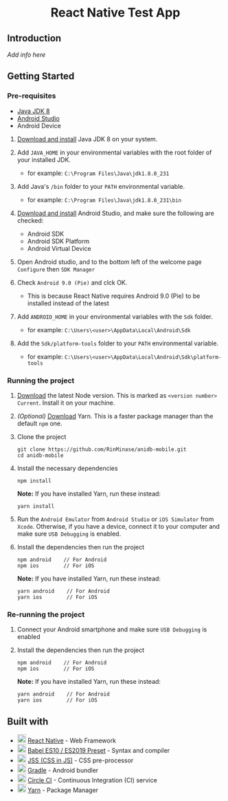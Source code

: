<h1 align="center"> React Native Test App </h1>

## Introduction
_Add info here_

## Getting Started

### Pre-requisites
- [Java JDK 8](https://www.oracle.com/technetwork/java/javase/downloads/jdk8-downloads-2133151.html)
- [Android Studio](https://developer.android.com/studio)
- Android Device

1. [Download and install](http://www.oracle.com/technetwork/java/javase/downloads/jdk8-downloads-2133151.html) Java JDK 8 on your system.

2. Add `JAVA_HOME` in your environmental variables with the root folder of your installed JDK.
    - for example: `C:\Program Files\Java\jdk1.8.0_231`

3. Add Java's `/bin` folder to your `PATH` environmental variable.
    - for example: `C:\Program Files\Java\jdk1.8.0_231\bin`

4. [Download and install](https://developer.android.com/studio) Android Studio, and make sure the following are checked:
    - Android SDK
    - Android SDK Platform
    - Android Virtual Device

5. Open Android studio, and to the bottom left of the welcome page `Configure` then `SDK Manager`

6. Check `Android 9.0 (Pie)` and clck OK.
    - This is because React Native requires Android 9.0 (Pie) to be installed instead of the latest

7. Add `ANDROID_HOME` in your environmental variables with the `Sdk` folder.
    - for example: `C:\Users\<user>\AppData\Local\Android\Sdk`

8. Add the `Sdk/platform-tools` folder to your `PATH` environmental variable.
    - for example: `C:\Users\<user>\AppData\Local\Android\Sdk\platform-tools`

### Running the project

1. [Download](https://nodejs.org/en/) the latest Node version. This is marked as `<version number> Current`. Install it on your machine.

2. _(Optional)_ [Download](https://yarnpkg.com/latest.msi) Yarn. This is a faster package manager than the default `npm` one.

3. Clone the project

    ```
    git clone https://github.com/RinMinase/anidb-mobile.git
    cd anidb-mobile
    ```

4. Install the necessary dependencies

    ```
    npm install
    ```

    **Note:** If you have installed Yarn, run these instead:

    ```
    yarn install
    ```

5. Run the `Android Emulator` from `Android Studio` or `iOS Simulator` from `Xcode`. Otherwise, if you have a device, connect it to your computer and make sure `USB Debugging` is enabled.

6. Install the dependencies then run the project

    ```
    npm android    // For Android
    npm ios        // For iOS
    ```

    **Note:** If you have installed Yarn, run these instead:

    ```
    yarn android    // For Android
    yarn ios        // For iOS
    ```

### Re-running the project

1. Connect your Android smartphone and make sure `USB Debugging` is enabled

2. Install the dependencies then run the project

    ```
    npm android    // For Android
    npm ios        // For iOS
    ```

    **Note:** If you have installed Yarn, run these instead:

    ```
    yarn android    // For Android
    yarn ios        // For iOS
    ```

## Built with
* <img width=20 height=20 src="https://facebook.github.io/react-native/img/favicon.ico"> [React Native](https://facebook.github.io/react-native/) - Web Framework
* <img width=20 height=20 src="https://babeljs.io/img/favicon.png"> [Babel ES10 / ES2019 Preset](https://babeljs.io/) - Syntax and compiler
* <img width=20 height=20 src="https://cssinjs.org/images/favicon.ico"> [JSS (CSS in JS)](https://cssinjs.org/) - CSS pre-processor
* <img width=20 height=20 src="https://gradle.org/icon/favicon-32x32.png"> [Gradle](https://gradle.org/) - Android bundler
* <img width=20 height=20 src="https://dmmj3mmt94rvw.cloudfront.net/favicon-undefined.ico"> [Circle CI](https://circleci.com/) - Continuous Integration (CI) service
* <img width=20 height=20 src="https://yarnpkg.com/favicon.ico"> [Yarn](https://yarnpkg.com/) - Package Manager

